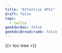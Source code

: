 ```yaml
---
title: "Attentive APIs"
draft: false
tags:
  - twilio
geekdocNav: false
geekdocBreadcrumb: false
---
```


{{< toc-tree >}}